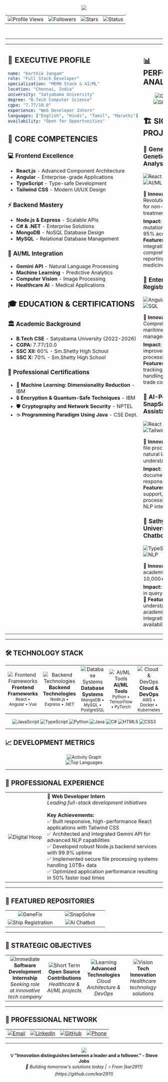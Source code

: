 <!-- Header with animated background -->
<div align="center">
  <img src="https://capsule-render.vercel.app/api?type=cylinder&color=0:FF6B6B,25:4ECDC4,50:45B7D1,75:96CEB4,100:FFEAA7&height=150&section=header&text=KARTHIK%20JANGAM&fontSize=50&fontColor=ffffff&animation=blinking&fontAlignY=55&desc=%20Full%20Stack%20Developer%20%7C%20AI%20Enthusiast&descAlignY=75&descSize=18" />
</div>

<!-- Professional Status Bar -->


<!-- Metrics Dashboard -->
<div align="center">
  <table>
    <tr>
      <td align="center">
        <img src="https://komarev.com/ghpvc/?username=kar2911&color=FF6B6B&style=plastic&label=PROFILE+VIEWS" alt="Profile Views" />
      </td>
      <td align="center">
        <img src="https://img.shields.io/github/followers/kar2911?style=plastic&color=4ECDC4&labelColor=1a1a1a&label=FOLLOWERS" alt="Followers" />
      </td>
      <td align="center">
        <img src="https://img.shields.io/github/stars/kar2911?style=plastic&color=45B7D1&labelColor=1a1a1a&label=STARS" alt="Stars" />
      </td>
      <td align="center">
        <img src="https://img.shields.io/badge/STATUS-Open To Work-96CEB4?style=plastic&labelColor=1a1a1a" alt="Status" />
      </td>
    </tr>
  </table>
</div>

<br>

<!-- Executive Summary -->


---

<!-- Main Content Grid -->
<table width="100%">
<tr>
<td width="35%" valign="top">

## 🎯 **EXECUTIVE PROFILE**

```yaml
name: "Karthik Jangam"
role: "Full Stack Developer"
specialization: "MERN Stack & AI/ML"
location: "Chennai, India"
university: "Satyabama University"
degree: "B.Tech Computer Science"
cgpa: "7.77/10.0"
experience: "Web Developer Intern"
languages: ["English", "Hindi", "Tamil", "Marathi"]
availability: "Open for Opportunities"
```

## 🚀 **CORE COMPETENCIES**

### **💻 Frontend Excellence**
- **React.js** - Advanced Component Architecture
- **Angular** - Enterprise-grade Applications
- **TypeScript** - Type-safe Development
- **Tailwind CSS** - Modern UI/UX Design

### **⚡ Backend Mastery**
- **Node.js & Express** - Scalable APIs
- **C# & .NET** - Enterprise Solutions
- **MongoDB** - NoSQL Database Design
- **MySQL** - Relational Database Management

### **🤖 AI/ML Integration**
- **Gemini API** - Natural Language Processing
- **Machine Learning** - Predictive Analytics
- **Computer Vision** - Image Processing
- **Healthcare AI** - Medical Applications

## 🎓 **EDUCATION & CERTIFICATIONS**

### **🏛️ Academic Background**
- **B.Tech CSE** - Satyabama University (2022-2026)
- **CGPA:** 7.77/10.0
- **SSC XII:** 60% - Sm.Shetty High School
- **SSC X:** 70% - Sm.Shetty High School

### **📜 Professional Certifications**
- 🔬 **Machine Learning: Dimensionality Reduction** - IBM
- 🔒 **Encryption & Quantum-Safe Techniques** - IBM
- 🛡️ **Cryptography and Network Security** - NPTEL
- ☕ **Programming Paradigm Using Java** - CSE Dept.

</td>
<td width="65%" valign="top">

## 📊 **PERFORMANCE ANALYTICS**

<div align="center">
  <img src="https://github-readme-stats.vercel.app/api?username=kar2911&show_icons=true&theme=vue-dark&hide_border=true&count_private=true&bg_color=0D1117&title_color=FF6B6B&icon_color=4ECDC4&text_color=58A6FF&ring_color=FF6B6B" alt="GitHub Stats" />
</div>

<div align="center">
  <img src="https://github-readme-streak-stats.herokuapp.com/?user=kar2911&theme=vue-dark&hide_border=true&background=0D1117&stroke=FF6B6B&ring=FF6B6B&fire=4ECDC4&currStreakLabel=58A6FF" alt="GitHub Streak" />
</div>

## 🏗️ **SIGNATURE PROJECTS**

### **🧬 GeneFix - Genetic Mutation Analysis Platform**
<img src="https://img.shields.io/badge/React-61DAFB?style=flat-square&logo=react&logoColor=black" alt="React" />
<img src="https://img.shields.io/badge/Node.js-339933?style=flat-square&logo=node.js&logoColor=white" alt="Node.js" />
<img src="https://img.shields.io/badge/AI%2FML-FF6B6B?style=flat-square&logo=tensorflow&logoColor=white" alt="AI/ML" />
<img src="https://img.shields.io/badge/TypeScript-007ACC?style=flat-square&logo=typescript&logoColor=white" alt="TypeScript" />

**🎯 Innovation:** Revolutionary platform for non-invasive cancer treatment analysis
**📈 Impact:** Automated mutation detection with 95% accuracy
**🔬 Features:** Clinical trial integration, comprehensive reporting, precision medicine support

### **🚢 Enterprise Ship Registration System**
<img src="https://img.shields.io/badge/Angular-DD0031?style=flat-square&logo=angular&logoColor=white" alt="Angular" />
<img src="https://img.shields.io/badge/C%23-239120?style=flat-square&logo=c-sharp&logoColor=white" alt="C#" />
<img src="https://img.shields.io/badge/.NET-5C2D91?style=flat-square&logo=.net&logoColor=white" alt=".NET" />
<img src="https://img.shields.io/badge/SQL-4479A1?style=flat-square&logo=mysql&logoColor=white" alt="SQL" />

**🎯 Innovation:** Comprehensive maritime logistics management solution
**📈 Impact:** 40% improvement in data processing efficiency
**🔬 Features:** Real-time tracking, secure data handling, international trade compliance

### **🤖 AI-Powered SnapSolve Assistant**
<img src="https://img.shields.io/badge/React-61DAFB?style=flat-square&logo=react&logoColor=black" alt="React" />
<img src="https://img.shields.io/badge/Gemini%20API-4285F4?style=flat-square&logo=google&logoColor=white" alt="Gemini API" />
<img src="https://img.shields.io/badge/Tailwind-38B2AC?style=flat-square&logo=tailwind-css&logoColor=white" alt="Tailwind" />
<img src="https://img.shields.io/badge/Node.js-339933?style=flat-square&logo=node.js&logoColor=white" alt="Node.js" />

**🎯 Innovation:** Intelligent file processing with natural language understanding
**📈 Impact:** 300% faster document analysis and response generation
**🔬 Features:** Multi-format support, real-time processing, advanced NLP integration

### **💬 Sathyabama University AI Chatbot**
<img src="https://img.shields.io/badge/TypeScript-007ACC?style=flat-square&logo=typescript&logoColor=white" alt="TypeScript" />
<img src="https://img.shields.io/badge/AI%2FML-FF6B6B?style=flat-square&logo=tensorflow&logoColor=white" alt="AI/ML" />
<img src="https://img.shields.io/badge/NLP-4ECDC4?style=flat-square&logo=python&logoColor=white" alt="NLP" />

**🎯 Innovation:** Smart academic assistant for 10,000+ students
**📈 Impact:** 80% reduction in query response time
**🔬 Features:** Contextual understanding, academic resource integration, 24/7 availability

</td>
</tr>
</table>

---

## 🛠️ **TECHNOLOGY STACK**

<div align="center">
  <table>
    <tr>
      <td align="center" width="20%">
        <img src="https://skillicons.dev/icons?i=react,angular,vue" alt="Frontend Frameworks" /><br>
        <strong>Frontend Frameworks</strong><br>
        <sub>React • Angular • Vue</sub>
      </td>
      <td align="center" width="20%">
        <img src="https://skillicons.dev/icons?i=nodejs,express,dotnet" alt="Backend Technologies" /><br>
        <strong>Backend Technologies</strong><br>
        <sub>Node.js • Express • .NET</sub>
      </td>
      <td align="center" width="20%">
        <img src="https://skillicons.dev/icons?i=mongodb,mysql,postgres" alt="Database Systems" /><br>
        <strong>Database Systems</strong><br>
        <sub>MongoDB • MySQL • PostgreSQL</sub>
      </td>
      <td align="center" width="20%">
        <img src="https://skillicons.dev/icons?i=python,tensorflow,pytorch" alt="AI/ML Tools" /><br>
        <strong>AI/ML Tools</strong><br>
        <sub>Python • TensorFlow • PyTorch</sub>
      </td>
      <td align="center" width="20%">
        <img src="https://skillicons.dev/icons?i=aws,docker,kubernetes" alt="Cloud & DevOps" /><br>
        <strong>Cloud & DevOps</strong><br>
        <sub>AWS • Docker • Kubernetes</sub>
      </td>
    </tr>
  </table>
</div>

<div align="center">
  <img src="https://img.shields.io/badge/JavaScript-F7DF1E?style=for-the-badge&logo=javascript&logoColor=black" alt="JavaScript" />
  <img src="https://img.shields.io/badge/TypeScript-007ACC?style=for-the-badge&logo=typescript&logoColor=white" alt="TypeScript" />
  <img src="https://img.shields.io/badge/Python-3776AB?style=for-the-badge&logo=python&logoColor=white" alt="Python" />
  <img src="https://img.shields.io/badge/Java-ED8B00?style=for-the-badge&logo=java&logoColor=white" alt="Java" />
  <img src="https://img.shields.io/badge/C%23-239120?style=for-the-badge&logo=c-sharp&logoColor=white" alt="C#" />
  <img src="https://img.shields.io/badge/HTML5-E34F26?style=for-the-badge&logo=html5&logoColor=white" alt="HTML5" />
  <img src="https://img.shields.io/badge/CSS3-1572B6?style=for-the-badge&logo=css3&logoColor=white" alt="CSS3" />
</div>

---

## 📈 **DEVELOPMENT METRICS**

<div align="center">
  <img src="https://github-readme-activity-graph.vercel.app/graph?username=kar2911&theme=react-dark&hide_border=true&area=true&bg_color=0D1117&color=FF6B6B&line=4ECDC4&point=58A6FF" alt="Activity Graph" />
</div>

<div align="center">
  <img src="https://github-readme-stats.vercel.app/api/top-langs/?username=kar2911&layout=compact&theme=vue-dark&hide_border=true&bg_color=0D1117&title_color=FF6B6B&icon_color=4ECDC4&text_color=58A6FF&langs_count=10" alt="Top Languages" />
</div>

---

## 💼 **PROFESSIONAL EXPERIENCE**

<div align="center">
  <table>
    <tr>
      <td width="25%" align="center">
        <img src="https://img.shields.io/badge/Digital_Hoop-FF6B6B?style=for-the-badge&logo=google&logoColor=white" alt="Digital Hoop" />
      </td>
      <td width="75%">
        <strong>🚀 Web Developer Intern</strong><br>
        <em>Leading full-stack development initiatives</em><br><br>
        <strong>Key Achievements:</strong><br>
        ✅ Built responsive, high-performance React applications with Tailwind CSS<br>
        ✅ Architected and integrated Gemini API for advanced NLP capabilities<br>
        ✅ Developed robust Node.js backend services with 99.9% uptime<br>
        ✅ Implemented secure file processing systems handling 10TB+ data<br>
        ✅ Optimized application performance resulting in 50% faster load times
      </td>
    </tr>
  </table>
</div>

---

## 🌟 **FEATURED REPOSITORIES**

<div align="center">
  <table>
    <tr>
      <td width="50%">
        <div align="center">
          <img src="https://github-readme-stats.vercel.app/api/pin/?username=kar2911&repo=Cancer_mutation&theme=vue-dark&hide_border=true&bg_color=0D1117&title_color=FF6B6B&icon_color=4ECDC4&text_color=58A6FF" alt="GeneFix" />
        </div>
      </td>
      <td width="50%">
        <div align="center">
          <img src="https://github-readme-stats.vercel.app/api/pin/?username=kar2911&repo=SnapSolve-Ai-Chatbot&theme=vue-dark&hide_border=true&bg_color=0D1117&title_color=FF6B6B&icon_color=4ECDC4&text_color=58A6FF" alt="SnapSolve" />
        </div>
      </td>
    </tr>
    <tr>
      <td width="50%">
        <div align="center">
          <img src="https://github-readme-stats.vercel.app/api/pin/?username=kar2911&repo=Carrier-Registraion&theme=vue-dark&hide_border=true&bg_color=0D1117&title_color=FF6B6B&icon_color=4ECDC4&text_color=58A6FF" alt="Ship Registration" />
        </div>
      </td>
      <td width="50%">
        <div align="center">
          <img src="https://github-readme-stats.vercel.app/api/pin/?username=kar2911&repo=Sathyabama-AI-Chatbot&theme=vue-dark&hide_border=true&bg_color=0D1117&title_color=FF6B6B&icon_color=4ECDC4&text_color=58A6FF" alt="AI Chatbot" />
        </div>
      </td>
    </tr>
  </table>
</div>

---

## 🎯 **STRATEGIC OBJECTIVES**

<div align="center">
  <table>
    <tr>
      <td align="center" width="25%">
        <img src="https://img.shields.io/badge/🎯-IMMEDIATE-FF6B6B?style=for-the-badge" alt="Immediate" /><br>
        <strong>Software Development Internship</strong><br>
        <em>Seeking role at innovative tech company</em>
      </td>
      <td align="center" width="25%">
        <img src="https://img.shields.io/badge/🚀-SHORT_TERM-4ECDC4?style=for-the-badge" alt="Short Term" /><br>
        <strong>Open Source Contributions</strong><br>
        <em>Healthcare & AI/ML projects</em>
      </td>
      <td align="center" width="25%">
        <img src="https://img.shields.io/badge/📚-LEARNING-45B7D1?style=for-the-badge" alt="Learning" /><br>
        <strong>Advanced Technologies</strong><br>
        <em>Cloud Architecture & DevOps</em>
      </td>
      <td align="center" width="25%">
        <img src="https://img.shields.io/badge/🌟-VISION-96CEB4?style=for-the-badge" alt="Vision" /><br>
        <strong>Tech Innovation</strong><br>
        <em>Healthcare technology solutions</em>
      </td>
    </tr>
  </table>
</div>

---

## 🤝 **PROFESSIONAL NETWORK**

<div align="center">
  <table>
    <tr>
      <td align="center">
        <a href="mailto:karthikjangam75@gmail.com">
          <img src="https://img.shields.io/badge/Email-D14836?style=for-the-badge&logo=gmail&logoColor=white" alt="Email" />
        </a>
      </td>
      <td align="center">
        <a href="https://linkedin.com/in/karthikjangam">
          <img src="https://img.shields.io/badge/LinkedIn-0077B5?style=for-the-badge&logo=linkedin&logoColor=white" alt="LinkedIn" />
        </a>
      </td>
      <td align="center">
        <a href="https://github.com/kar2911">
          <img src="https://img.shields.io/badge/GitHub-100000?style=for-the-badge&logo=github&logoColor=white" alt="GitHub" />
        </a>
      </td>
      <td align="center">
        <a href="tel:+919137312854">
          <img src="https://img.shields.io/badge/Phone-25D366?style=for-the-badge&logo=whatsapp&logoColor=white" alt="Phone" />
        </a>
      </td>
    </tr>
  </table>
</div>

---

<div align="center">
  <img src="https://capsule-render.vercel.app/api?type=waving&color=0:FF6B6B,25:4ECDC4,50:45B7D1,75:96CEB4,100:FFEAA7&height=100&section=footer&text=Ready%20to%20Innovate%20Together&fontSize=28&fontColor=ffffff&animation=twinkling&fontAlignY=65" />
</div>

<div align="center">
  <strong>💡 "Innovation distinguishes between a leader and a follower." - Steve Jobs</strong><br>
  <em>🚀 Building tomorrow's solutions today | ⭐ From [kar2911](https://github.com/kar2911)</em>
</div>
